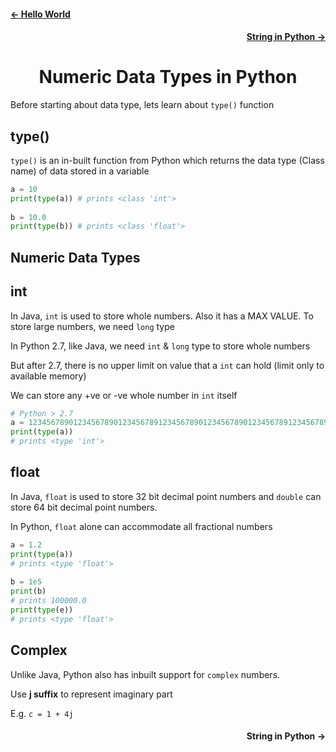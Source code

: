 <h4 align="left"> <a href="https://github.com/iamvickyav/python-for-java-developers/blob/main/1.hello_world_in_python.md"><- Hello World</a></h4>
<h4 align="right"><a href="https://github.com/iamvickyav/python-for-java-developers/blob/main/3.string_in_python.md">String in Python -></a> </h4>
<h1 align="center"> Numeric Data Types in Python </h1>
   
Before starting about data type, lets learn about `type()` function
 
 ## type()
 
`type()` is an in-built function from Python which returns the data type (Class name) of data stored in a variable
  
```python
a = 10
print(type(a)) # prints <class 'int'>
  
b = 10.0
print(type(b)) # prints <class 'float'>
```

## Numeric Data Types

## int
  
In Java, `int` is used to store whole numbers. Also it has a MAX VALUE. To store large numbers, we need `long` type

In Python 2.7, like Java, we need `int` & `long` type to store whole numbers
  
But after 2.7, there is no upper limit on value that a `int` can hold (limit only to available memory)
  
We can store any +ve or -ve whole number in `int` itself 
  
```python
# Python > 2.7
a = 123456789012345678901234567891234567890123456789012345678912345678901234567890123456789
print(type(a))
# prints <type 'int'>
```
   
## float
   
In Java, `float` is used to store 32 bit decimal point numbers and `double` can store 64 bit decimal point numbers.

In Python, `float` alone can accommodate all fractional numbers 
   
```python
a = 1.2
print(type(a))
# prints <type 'float'>
   
b = 1e5
print(b)
# prints 100000.0
print(type(e))
# prints <type 'float'>
```

## Complex
   
Unlike Java, Python also has inbuilt support for `complex` numbers. 

Use **j suffix** to represent imaginary part
  
E.g. `c = 1 + 4j`
   
<h4 align="right"> String in Python -> </h4>

